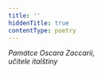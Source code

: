 ```yaml
---
title: ''
hiddenTitle: true
contentType: poetry
---
```


<section>

_Památce Oscara Zaccarii,  
učitele italštiny_

</section>
